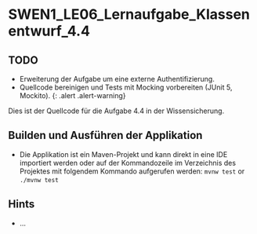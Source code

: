 # SWEN1_LE06_Lernaufgabe_Klassenentwurf_4.4

## TODO
* Erweiterung der Aufgabe um eine externe Authentifizierung. 
* Quellcode bereinigen und Tests mit Mocking vorbereiten (JUnit 5, Mockito). 
{: .alert .alert-warning}

Dies ist der Quellcode für die Aufgabe 4.4 in der Wissensicherung.  

## Builden und Ausführen der Applikation  
* Die Applikation ist ein Maven-Projekt und kann direkt in eine IDE importiert werden oder auf der Kommandozeile im Verzeichnis des Projektes mit folgendem Kommando aufgerufen werden: ```mvnw test``` or ```./mvnw test```  

## Hints
* ...
